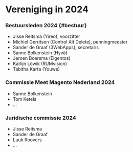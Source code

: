 # Vereniging in 2024

### Bestuursleden 2024 {#bestuur}

- Jisse Reitsma (Yireo), voorzitter
- Michiel Gerritsen (Control Alt Delete), penningmeester
- Sander de Graaf (3WebApps), secretaris
- Sanne Bolkenstein (Hyvä)
- Jeroen Boersma (Elgentos)
- Karlijn Löwik (RUMvision)
- Tabitha Karta (Youwe)

### Commissie Meet Magento Nederland 2024
- Sanne Bolkenstein
- Tom Ketels
- ...

### Juridische commissie 2024
- Jisse Reitsma
- Sander de Graaf
- Luuk Roovers
- ...
